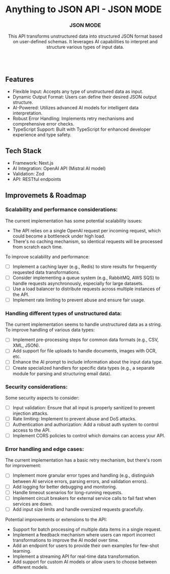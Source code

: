 # Anything to JSON API - JSON MODE

<div align="center">

<h3 align="center">JSON MODE</h3>

<p align="center">
This API transforms unstructured data into structured JSON format based on user-defined schemas. It leverages AI capabilities to interpret and structure various types of input data.<br/>
<br/>
<!-- <a href="https://github.com/NemesisLW/pickup-line-generator"><strong>Explore the docs »</strong></a> -->
<br/>
<br/>
<!-- <a href="https://pickup-line-generator.vercel.app">View Demo</a> · -->
<!-- <a href="https://github.com/NemesisLW/pickup-line-generator/issues">Report Bug</a> · -->
<!-- <a href="https://github.com/NemesisLW/pickup-line-generator/issues">Request Feature</a> -->

</p>
</div>

## Features

- Flexible Input: Accepts any type of unstructured data as input.
- Dynamic Output Format: Users can define their desired JSON output structure.
- AI-Powered: Utilizes advanced AI models for intelligent data interpretation.
- Robust Error Handling: Implements retry mechanisms and comprehensive error checks.
- TypeScript Support: Built with TypeScript for enhanced developer experience and type safety.

## Tech Stack

- Framework: Next.js
- AI Integration: OpenAI API (Mistral AI model)
- Validation: Zod
- API: RESTful endpoints

## Improvemets & Roadmap

### Scalability and performance considerations:

The current implementation has some potential scalability issues:

- The API relies on a single OpenAI request per incoming request, which could become a bottleneck under high load.
- There's no caching mechanism, so identical requests will be processed from scratch each time.

To improve scalability and performance:

- [ ] Implement a caching layer (e.g., Redis) to store results for frequently requested data transformations.
- [ ] Consider implementing a queue system (e.g., RabbitMQ, AWS SQS) to handle requests asynchronously, especially for large datasets.
- [ ] Use a load balancer to distribute requests across multiple instances of the API.
- [ ] Implement rate limiting to prevent abuse and ensure fair usage.

### Handling different types of unstructured data:

The current implementation seems to handle unstructured data as a string. To improve handling of various data types:

- [ ] Implement pre-processing steps for common data formats (e.g., CSV, XML, JSON).
- [ ] Add support for file uploads to handle documents, images with OCR, etc.
- [ ] Enhance the AI prompt to include information about the input data type.
- [ ] Create specialized handlers for specific data types (e.g., a separate module for parsing and structuring email data).

### Security considerations:

Some security aspects to consider:

- [ ] Input validation: Ensure that all input is properly sanitized to prevent injection attacks.
- [ ] Rate limiting: Implement to prevent abuse and DoS attacks.
- [ ] Authentication and authorization: Add a robust auth system to control access to the API.
- [ ] Implement CORS policies to control which domains can access your API.

### Error handling and edge cases:

The current implementation has a basic retry mechanism, but there's room for improvement:

- [ ] Implement more granular error types and handling (e.g., distinguish between AI service errors, parsing errors, and validation errors).
- [ ] Add logging for better debugging and monitoring.
- [ ] Handle timeout scenarios for long-running requests.
- [ ] Implement circuit breakers for external service calls to fail fast when services are down.
- [ ] Add input size limits and handle oversized requests gracefully.

Potential improvements or extensions to the API:

- Support for batch processing of multiple data items in a single request.
- Implement a feedback mechanism where users can report incorrect transformations to improve the AI model over time.
- Add an endpoint for users to provide their own examples for few-shot learning.
- Implement a streaming API for real-time data transformation.
- Add support for custom AI models or allow users to choose between different models.
